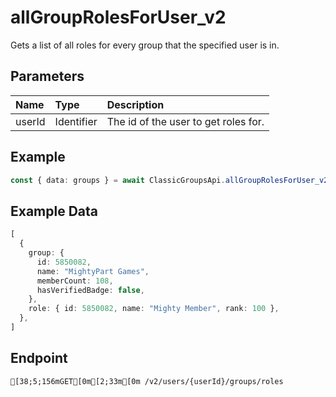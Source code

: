 
# allGroupRolesForUser_v2
Gets a list of all roles for every group that the specified user is in.


## Parameters
| Name   | Type       | Description                          |
| :----- | :--------- | :----------------------------------- |
| userId | Identifier | The id of the user to get roles for. |



## Example
```ts copy showLineNumbers
const { data: groups } = await ClassicGroupsApi.allGroupRolesForUser_v2({ userId: 45348281 }); 
```


## Example Data
```ts copy showLineNumbers
[
  {
    group: {
      id: 5850082,
      name: "MightyPart Games",
      memberCount: 108,
      hasVerifiedBadge: false,
    },
    role: { id: 5850082, name: "Mighty Member", rank: 100 },
  },
] 
```


## Endpoint
```ansi
[38;5;156mGET[0m[2;33m[0m /v2/users/{userId}/groups/roles
```
  